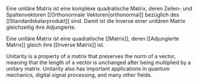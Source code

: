 Eine unitäre Matrix ist eine komplexe quadratische Matrix, deren Zeilen- und Spaltenvektoren [[Orthonormale Vektoren|orthonormal]] bezüglich des [[Standardskalarprodukt]] sind. Damit ist die Inverse einer unitären Matrix gleichzeitig ihre Adjungierte. 

Eine unitäre Matrix ist eine quadratische [[Matrix]], deren [[Adjungierte Matrix]] gleich ihre [[Inverse Matrix]] ist.

Unitarity is a property of a matrix that preserves the norm of a vector, meaning that the length of a vector is unchanged after being multiplied by a unitary matrix. Unitarity also has important applications in quantum mechanics, digital signal processing, and many other fields.
